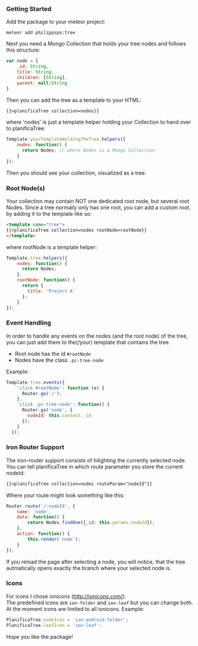 ### Getting Started
Add the package to your meteor project:

    meteor add philippspo:tree
    
Next you need a Mongo Collection that holds your tree nodes and follows this structure:
````javascript
var node = {
    _id: String,
    title: String,
    children: [String],
    parent: null|String
}
````
Then you can add the tree as a template to your HTML:
````html
{{>planificaTree collection=nodes}}
````
where 'nodes' is just a template helper holding your Collection to hand over to planificaTree:
````javascript
Template.yourTemplateHoldingTheTree.helpers({
    nodes: function() {
      return Nodes; // where Nodes is a Mongo Collection
    }
});
````    
Then you should see your collection, visualized as a tree.

### Root Node(s)

Your collection may contain NOT one dedicated root node, but several root Nodes. Since a tree normally only has one root, you can add a custom root, by adding it to the template like so:
````html
<template name="tree">
{{>planificaTree collection=nodes rootNode=rootNode}}
</template>
````
where rootNode is a template helper:
````javascript
Template.tree.helpers({
    nodes: function() {
      return Nodes;
    },
    rootNode: function() {
      return {
        title: 'Project A'
      };
    }
});
 ````   
### Event Handling
In order to handle any events on the nodes (and the root node) of the tree, you can just add them to the(/your) template that contains the tree.
* Root node has the id `#rootNode`
* Nodes have the class `.pc-tree-node`

Example:
````javascript
Template.tree.events({
    'click #rootNode': function (e) {
      Router.go('/');
    },
    'click .pc-tree-node': function() {
      Router.go('node', {
        nodeId: this.context._id
      });
    }
  });
````  
### Iron Router Support
The iron-router support consists of hilighting the currently selected node. You can tell planificaTree in which route parameter you store the current nodeId:
````html
{{>planificaTree collection=nodes routeParam="nodeId"}}
````
Where your route might look something like this:
````javascript
Router.route('/:nodeId', {
	name: 'node',
	data: function() {
		return Nodes.findOne({_id: this.params.nodeId});
	},
	action: function() {
		this.render('node');
	}
});
```` 
If you reload the page after selecting a node, you will notice, that the tree autmatically opens exactly the branch where your selected node is.

### Icons
For icons I chose ionicons (http://ionicons.com/).  
The predefined icons are `ion-folder` and `ion-leaf` but you can change both.  
At the moment icons are limited to all ionicons.
Example:
````javascript
PlanificaTree.nodeIcon = 'ion-android-folder';
PlanificaTree.leafIcon = 'ion-leaf';
````
Hope you like the package!
